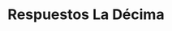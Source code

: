 ---
title: "Respuestos La Décima"
url: /barbosa/respuestos-la-decima/
shop: piezas de automóviles
---